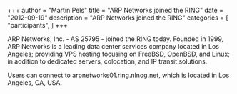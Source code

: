 +++
author = "Martin Pels"
title = "ARP Networks joined the RING"
date = "2012-09-19"
description = "ARP Networks joined the RING"
categories = [
    "participants",
]
+++

ARP Networks, Inc. - AS 25795 - joined the RING today. Founded in 1999, ARP Networks is a leading data center services company located in Los Angeles; providing VPS hosting focusing on FreeBSD, OpenBSD, and Linux; in addition to dedicated servers, colocation, and IP transit solutions.

Users can connect to arpnetworks01.ring.nlnog.net, which is located in Los Angeles, CA, USA.


